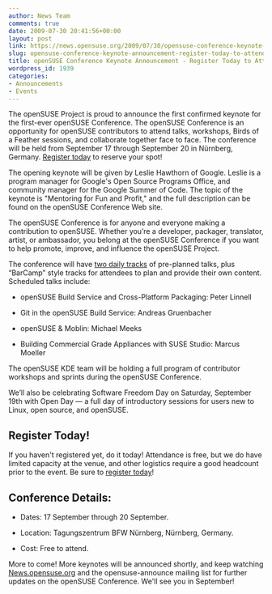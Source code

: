 ```yaml
---
author: News Team
comments: true
date: 2009-07-30 20:41:56+00:00
layout: post
link: https://news.opensuse.org/2009/07/30/opensuse-conference-keynote-announcement-register-today-to-attend/
slug: opensuse-conference-keynote-announcement-register-today-to-attend
title: openSUSE Conference Keynote Announcement - Register Today to Attend!
wordpress_id: 1939
categories:
- Announcements
- Events
---
```


The openSUSE Project is proud to announce the first confirmed keynote for the first-ever openSUSE Conference. The openSUSE Conference is an opportunity for openSUSE contributors to attend talks, workshops, Birds of a Feather sessions, and collaborate together face to face. The conference will be held from September 17 through September 20 in Nürnberg, Germany. [Register today](//conference.opensuse.org/registration/) to reserve your spot!





The opening keynote will be given by Leslie Hawthorn of Google. Leslie is a program manager for Google's Open Source Programs Office, and community manager for the Google Summer of Code. The topic of the keynote is "Mentoring for Fun and Profit," and the full description can be found on the openSUSE Conference Web site.





The openSUSE Conference is for anyone and everyone making a contribution to openSUSE. Whether you’re a developer, packager, translator, artist, or ambassador, you belong at the openSUSE Conference if you want to help promote, improve, and influence the openSUSE Project.





The conference will have [two daily tracks](//conference.opensuse.org/schedule/) of pre-planned talks, plus “BarCamp” style tracks for attendees to plan and provide their own content. Scheduled talks include:






    
  * openSUSE Build Service and Cross-Platform Packaging: Peter Linnell

    
  * Git in the openSUSE Build Service: Andreas Gruenbacher

    
  * openSUSE & Moblin: Michael Meeks

    
  * Building Commercial Grade Appliances with SUSE Studio: Marcus Moeller





The openSUSE KDE team will be holding a full program of contributor workshops and sprints during the openSUSE Conference.





We’ll also be celebrating Software Freedom Day on Saturday, September 19th with Open Day — a full day of introductory sessions for users new to Linux, open source, and openSUSE.





## Register Today!





If you haven't registered yet, do it today! Attendance is free, but we do have limited capacity at the venue, and other logistics require a good headcount prior to the event. Be sure to [register today](//conference.opensuse.org/registration/)!





## Conference Details:






    
  * Dates: 17 September through 20 September.

    
  * Location: Tagungszentrum BFW Nürnberg, Nürnberg, Germany.

    
  * Cost: Free to attend.





More to come! More keynotes will be announced shortly, and keep watching [News.opensuse.org](//news.opensuse.org/) and the opensuse-announce mailing list for further updates on the openSUSE Conference. We'll see you in September!
